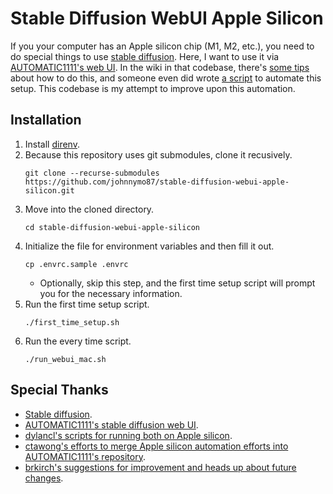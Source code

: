 # Stable Diffusion WebUI Apple Silicon
If you your computer has an Apple silicon chip (M1, M2, etc.), you need to do special things to use [stable diffusion](https://github.com/CompVis/stable-diffusion). Here, I want to use it via [AUTOMATIC1111's web UI](https://github.com/AUTOMATIC1111/stable-diffusion-apple-silicon). In the wiki in that codebase, there's [some tips](https://github.com/AUTOMATIC1111/stable-diffusion-webui/wiki/Installation-on-Apple-Silicon) about how to do this, and someone even did wrote [a script](https://github.com/dylancl/stable-diffusion-webui-mps/blob/master/setup_mac.sh) to automate this setup. This codebase is my attempt to improve upon this automation.

## Installation
1. Install [direnv](https://github.com/direnv/direnv).
1. Because this repository uses git submodules, clone it recusively.
   ```
   git clone --recurse-submodules https://github.com/johnnymo87/stable-diffusion-webui-apple-silicon.git
   ```
1. Move into the cloned directory.
   ```
   cd stable-diffusion-webui-apple-silicon
   ```
1. Initialize the file for environment variables and then fill it out.
   ```
   cp .envrc.sample .envrc
   ```
   * Optionally, skip this step, and the first time setup script will prompt you for the necessary information.
1. Run the first time setup script.
   ```
   ./first_time_setup.sh
   ```
1. Run the every time script.
   ```
   ./run_webui_mac.sh
   ```

## Special Thanks
* [Stable diffusion](https://github.com/CompVis/stable-diffusion).
* [AUTOMATIC1111's stable diffusion web UI](https://github.com/AUTOMATIC1111/stable-diffusion-webui/).
* [dylancl's scripts for running both on Apple silicon](https://github.com/dylancl/stable-diffusion-webui-mps).
* [ctawong's efforts to merge Apple silicon automation efforts into AUTOMATIC1111's repository](https://github.com/AUTOMATIC1111/stable-diffusion-webui/pull/4990).
* [brkirch's suggestions for improvement and heads up about future changes](https://github.com/AUTOMATIC1111/stable-diffusion-webui/pull/4990#issuecomment-1326042975).
